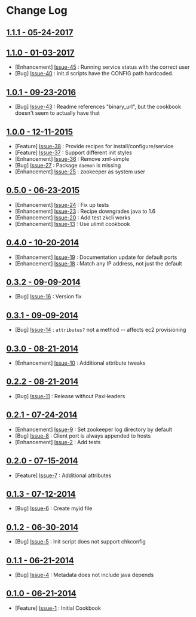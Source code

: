 Change Log
==========

[1.1.1 - 05-24-2017](https://github.com/bbaugher/apache_zookeeper/issues?milestone=16&state=closed)
---------------------------------------------------------------------------------------------------


[1.1.0 - 01-03-2017](https://github.com/bbaugher/apache_zookeeper/issues?milestone=15&state=closed)
---------------------------------------------------------------------------------------------------

  * [Enhancement] [Issue-45](https://github.com/bbaugher/apache_zookeeper/issues/45) : Running service status with the correct user
  * [Bug] [Issue-40](https://github.com/bbaugher/apache_zookeeper/issues/40) : init.d scripts have the CONFIG path hardcoded.

[1.0.1 - 09-23-2016](https://github.com/bbaugher/apache_zookeeper/issues?milestone=14&state=closed)
---------------------------------------------------------------------------------------------------

  * [Bug] [Issue-43](https://github.com/bbaugher/apache_zookeeper/issues/43) : Readme references "binary_url", but the cookbook doesn't seem to actually have that

[1.0.0 - 12-11-2015](https://github.com/bbaugher/apache_zookeeper/issues?milestone=13&state=closed)
---------------------------------------------------------------------------------------------------

  * [Feature] [Issue-38](https://github.com/bbaugher/apache_zookeeper/issues/38) : Provide recipes for install/configure/service
  * [Feature] [Issue-37](https://github.com/bbaugher/apache_zookeeper/issues/37) : Support different init styles
  * [Enhancement] [Issue-36](https://github.com/bbaugher/apache_zookeeper/issues/36) : Remove xml-simple
  * [Bug] [Issue-27](https://github.com/bbaugher/apache_zookeeper/issues/27) : Package `daemon` is missing
  * [Enhancement] [Issue-25](https://github.com/bbaugher/apache_zookeeper/issues/25) : zookeeper as system user

[0.5.0 - 06-23-2015](https://github.com/bbaugher/apache_zookeeper/issues?milestone=12&state=closed)
---------------------------------------------------------------------------------------------------

  * [Enhancement] [Issue-24](https://github.com/bbaugher/apache_zookeeper/issues/24) : Fix up tests
  * [Enhancement] [Issue-23](https://github.com/bbaugher/apache_zookeeper/issues/23) : Recipe downgrades java to 1.6
  * [Enhancement] [Issue-20](https://github.com/bbaugher/apache_zookeeper/issues/20) : Add test zkcli works
  * [Enhancement] [Issue-13](https://github.com/bbaugher/apache_zookeeper/issues/13) : Use ulimit cookbook

[0.4.0 - 10-20-2014](https://github.com/bbaugher/apache_zookeeper/issues?milestone=11&state=closed)
---------------------------------------------------------------------------------------------------

  * [Enhancement] [Issue-19](https://github.com/bbaugher/apache_zookeeper/issues/19) : Documentation update for default ports
  * [Enhancement] [Issue-18](https://github.com/bbaugher/apache_zookeeper/issues/18) : Match any IP address, not just the default

[0.3.2 - 09-09-2014](https://github.com/bbaugher/apache_zookeeper/issues?milestone=10&state=closed)
---------------------------------------------------------------------------------------------------

  * [Bug] [Issue-16](https://github.com/bbaugher/apache_zookeeper/issues/16) : Version fix

[0.3.1 - 09-09-2014](https://github.com/bbaugher/apache_zookeeper/issues?milestone=9&state=closed)
--------------------------------------------------------------------------------------------------

  * [Bug] [Issue-14](https://github.com/bbaugher/apache_zookeeper/issues/14) : `attributes?` not a method -- affects ec2 provisioning

[0.3.0 - 08-21-2014](https://github.com/bbaugher/apache_zookeeper/issues?milestone=6&state=closed)
--------------------------------------------------------------------------------------------------

  * [Enhancement] [Issue-10](https://github.com/bbaugher/apache_zookeeper/issues/10) : Additional attribute tweaks

[0.2.2 - 08-21-2014](https://github.com/bbaugher/apache_zookeeper/issues?milestone=8&state=closed)
--------------------------------------------------------------------------------------------------

  * [Bug] [Issue-11](https://github.com/bbaugher/apache_zookeeper/issues/11) : Release without PaxHeaders

[0.2.1 - 07-24-2014](https://github.com/bbaugher/apache_zookeeper/issues?milestone=7&state=closed)
--------------------------------------------------------------------------------------------------

  * [Enhancement] [Issue-9](https://github.com/bbaugher/apache_zookeeper/issues/9) : Set zookeeper log directory by default
  * [Bug] [Issue-8](https://github.com/bbaugher/apache_zookeeper/issues/8) : Client port is always appended to hosts
  * [Enhancement] [Issue-2](https://github.com/bbaugher/apache_zookeeper/issues/2) : Add tests

[0.2.0 - 07-15-2014](https://github.com/bbaugher/apache_zookeeper/issues?milestone=2&state=closed)
--------------------------------------------------------------------------------------------------

  * [Feature] [Issue-7](https://github.com/bbaugher/apache_zookeeper/issues/7) : Additional attributes

[0.1.3 - 07-12-2014](https://github.com/bbaugher/apache_zookeeper/issues?milestone=5&state=closed)
--------------------------------------------------------------------------------------------------

  * [Bug] [Issue-6](https://github.com/bbaugher/apache_zookeeper/issues/6) : Create myid file

[0.1.2 - 06-30-2014](https://github.com/bbaugher/apache_zookeeper/issues?milestone=4&state=closed)
--------------------------------------------------------------------------------------------------

  * [Bug] [Issue-5](https://github.com/bbaugher/apache_zookeeper/issues/5) : Init script does not support chkconfig

[0.1.1 - 06-21-2014](https://github.com/bbaugher/apache_zookeeper/issues?milestone=3&state=closed)
--------------------------------------------------------------------------------------------------

  * [Bug] [Issue-4](https://github.com/bbaugher/apache_zookeeper/issues/4) : Metadata does not include java depends

[0.1.0 - 06-21-2014](https://github.com/bbaugher/apache_zookeeper/issues?milestone=1&state=closed)
--------------------------------------------------------------------------------------------------

  * [Feature] [Issue-1](https://github.com/bbaugher/apache_zookeeper/issues/1) : Initial Cookbook
